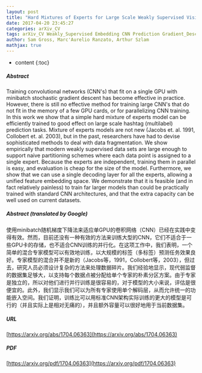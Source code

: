 ```yaml
---
layout: post
title: "Hard Mixtures of Experts for Large Scale Weakly Supervised Vision"
date: 2017-04-20 23:45:27
categories: arXiv_CV
tags: arXiv_CV Weakly_Supervised Embedding CNN Prediction Gradient_Descent
author: Sam Gross, Marc'Aurelio Ranzato, Arthur Szlam
mathjax: true
---
```


* content
{:toc}

##### Abstract
Training convolutional networks (CNN's) that fit on a single GPU with minibatch stochastic gradient descent has become effective in practice. However, there is still no effective method for training large CNN's that do not fit in the memory of a few GPU cards, or for parallelizing CNN training. In this work we show that a simple hard mixture of experts model can be efficiently trained to good effect on large scale hashtag (multilabel) prediction tasks. Mixture of experts models are not new (Jacobs et. al. 1991, Collobert et. al. 2003), but in the past, researchers have had to devise sophisticated methods to deal with data fragmentation. We show empirically that modern weakly supervised data sets are large enough to support naive partitioning schemes where each data point is assigned to a single expert. Because the experts are independent, training them in parallel is easy, and evaluation is cheap for the size of the model. Furthermore, we show that we can use a single decoding layer for all the experts, allowing a unified feature embedding space. We demonstrate that it is feasible (and in fact relatively painless) to train far larger models than could be practically trained with standard CNN architectures, and that the extra capacity can be well used on current datasets.

##### Abstract (translated by Google)
使用minibatch随机梯度下降法来适应单GPU的卷积网络（CNN）已经在实践中变得有效。然而，目前还没有一种有效的方法来训练大型的CNN，它们不适合于一些GPU卡的存储，也不适合CNN训练的并行化。在这项工作中，我们表明，一个简单的混合专家模型可以有效地训练，以大规模的标签（多标签）预测任务效果良好。专家模型的混合并不是新的（Jacobs等，1991，Collobert等，2003），但过去，研究人员必须设计复杂的方法来处理数据碎片。我们经验地显示，现代弱监督的数据集足够大，以支持每个数据点被分配给单个专家的朴素分区方案。由于专家是独立的，所以对他们进行并行训练是很容易的，对于模型的大小来说，评估是很便宜的。此外，我们显示我们可以为所有专家使用单个解码层，从而允许统一的功能嵌入空间。我们证明，训练比可以用标准CNN架构实际训练的更大的模型是可行的（并且实际上是相对无痛的），并且额外容量可以很好地用于当前数据集。

##### URL
[https://arxiv.org/abs/1704.06363](https://arxiv.org/abs/1704.06363)

##### PDF
[https://arxiv.org/pdf/1704.06363](https://arxiv.org/pdf/1704.06363)

